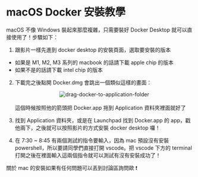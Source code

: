 # macOS Docker 安裝教學

macOS 不像 Windows 裝起來那麼複雜，只需要裝好 Docker Desktop 就可以直接使用了！步驟如下：

1. 跟影片一樣先進到 docker desktop 的安裝頁面，選取要安裝的版本
  - 如果是 M1, M2, M3 系列的 macbook 的話請下載 apple chip 的版本
  - 如果不是的話請下載 intel chip 的版本

2. 下載完之後點開 Docker.dmg 會跳出一個類似這樣的畫面：<br><center>![drag-docker-to-application-folder](https://dockerdocs.cn/images/docker-app-drag.png)</center><br>
   這個時候按照他的箭頭把 Docker.app 拖到 Application 資料夾裡面就好了

3. 找到 Application 資料夾，或是在 Launchpad 找到 Docker.app 的 app，戳他兩下，之後就可以按照影片的方式安裝 docker desktop 囉！

4. 在 7:30 ~ 8:45 有兩個測試的指令要輸入，因為 mac 預設沒有安裝 powershell，所以要請同學們直接打開 vscode。把 vscode 下方的 terminal 打開之後在裡面輸入這兩個指令就可以測試有沒有安裝成功了！

關於 mac 的安裝如果有任何問題可以丟到討論區詢問歐 ❗
